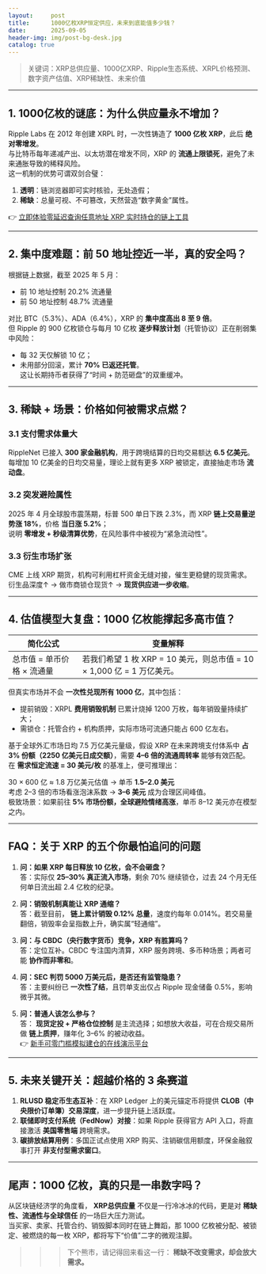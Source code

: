 ```yaml
---
layout:     post
title:      1000亿枚XRP恒定供应，未来到底能值多少钱？
date:       2025-09-05
header-img: img/post-bg-desk.jpg
catalog: true
---
```


> 关键词：XRP总供应量、1000亿XRP、Ripple生态系统、XRPL价格预测、数字资产估值、XRP稀缺性、未来价值

---

## 1. 1000亿枚的谜底：为什么供应量永不增加？

Ripple Labs 在 2012 年创建 XRPL 时，一次性铸造了 **1000 亿枚 XRP**，此后 **绝对零增发**。  
与比特币每年递减产出、以太坊潜在增发不同，XRP 的 **流通上限锁死**，避免了未来通胀导致的稀释风险。  
这一机制的优势可谓双剑合璧：

1. **透明**：链浏览器即可实时核验，无处造假；  
2. **稀缺**：总量可视、不可篡改，天然营造“数字黄金”属性。  

👉 [立即体验零延迟查询任意地址 XRP 实时持仓的链上工具](https://okxdog.com/)

---

## 2. 集中度难题：前 50 地址控近一半，真的安全吗？

根据链上数据，截至 2025 年 5 月：

- 前 10 地址控制 20.2% 流通量  
- 前 50 地址控制 48.7% 流通量  

对比 BTC（5.3%）、ADA（6.4%），XRP 的 **集中度高出 8 至 9 倍**。  
但 Ripple 的 900 亿枚锁仓与每月 10 亿枚 **逐步释放计划**（托管协议）正在削弱集中风险：  
- 每 32 天仅解锁 10 亿；  
- 未用部分回滚，累计 **70% 已返还托管**。  
这让长期持币者获得了“时间 + 防范砸盘”的双重缓冲。

---

## 3. 稀缺 + 场景：价格如何被需求点燃？

### 3.1 支付需求体量大  
RippleNet 已接入 **300 家金融机构**，用于跨境结算的日均交易额达 **6.5 亿美元**。  
每增加 10 亿美金的日均交易量，理论上就有更多 XRP 被锁定，直接抽走市场 **流动盘**。

### 3.2 突发避险属性  
2025 年 4 月全球股市震荡期，标普 500 单日下跌 2.3%，而 XRP **链上交易量逆势涨 18%**，价格 **当日涨 5.2%**；  
说明 **零增发 + 秒级清算优势**，在风险事件中被视为“紧急流动性”。  

### 3.3 衍生市场扩张  
CME 上线 XRP 期货，机构可利用杠杆资金无缝对接，催生更稳健的现货需求。  
衍生品深度↑ → 做市商锁仓现货↑ → **现货供应进一步收缩**。

---

## 4. 估值模型大复盘：1000 亿枚能撑起多高市值？

| 简化公式 | 变量解释 |
|---|---|
| 总市值 = 单币价格 × 流通量 | 若我们希望 1 枚 XRP = 10 美元，则总市值 = 10 × 1,000 亿 = 1 万亿美元。 | 

但真实市场并不会 **一次性兑现所有 1000 亿**，其中包括：

- 提前销毁：XRPL **费用销毁机制** 已累计烧掉 1200 万枚，每年销毁量持续扩大；  
- 需锁仓：托管合约 + 机构质押，实际市场可流通只能占 600 亿左右。  

基于全球外汇市场日均 7.5 万亿美元量级，假设 XRP 在未来跨境支付体系中 **占 3% 份额（2250 亿美元日成交额）**，需要 **4–6 倍的流通周转率** 能够有效匹配。  
在 **需求恒定流速 = 30 美元/枚** 的基准上，便可推理出：

30 × 600 亿 ≈ 1.8 万亿美元估值 → 单币 **1.5–2.0 美元**  
考虑 2–3 倍的市场看涨泡沫系数 → **3–6 美元** 成为合理区间峰值。  
极致场景：如果前往 **5% 市场份额，全球避险情绪高涨**，单币 8–12 美元亦在模型之内。  

---

## FAQ：关于 XRP 的五个你最怕追问的问题

1. **问：如果 XRP 每日释放 10 亿枚，会不会砸盘？**  
   答：实际仅 **25–30% 真正流入市场**，剩余 70% 继续锁仓，过去 24 个月无任何单日流出超 2.4 亿枚的纪录。

2. **问：销毁机制真能让 XRP 通缩？**  
   答：截至目前， **链上累计销毁 0.12% 总量**，速度约每年 0.014%。若交易量翻倍，销毁率会呈指数上升，确实属“轻通缩”。

3. **问：与 CBDC（央行数字货币）竞争，XRP 有胜算吗？**  
   答：定位互补。CBDC 专注国内清算，XRP 服务跨境、多币种场景；两者可能 **协作而非零和**。

4. **问：SEC 判罚 5000 万美元后，是否还有监管隐患？**  
   答：主要纠纷已 **一次性了结**，且罚单支出仅占 Ripple 现金储备 0.5%，影响微乎其微。

5. **问：普通人该怎么参与？**  
   答： **现货定投 + 严格仓位控制** 是主流选择；如想放大收益，可在合规交易所做 **链上质押**，赚年化 3–6% 的被动收益。  
   👉 [新手可零门槛模拟建仓的在线演示平台](https://okxdog.com/)

---

## 5. 未来关键开关：超越价格的 3 条赛道

1. **RLUSD 稳定币生态互补**：在 XRP Ledger 上的美元锚定币将提供 **CLOB（中央限价订单簿）交易深度**，进一步提升链上活跃度。  
2. **联储即时支付系统（FedNow）对接**：如果 Ripple 获得官方 API 入口，将直接激活 **美国零售端** 跨境需求。  
3. **碳排放结算用例**：多国正试点使用 XRP 购买、注销碳信用额度，环保金融叙事打开 **非支付型需求窗口**。

---

## 尾声：1000 亿枚，真的只是一串数字吗？

从区块链经济学的角度看， **XRP总供应量** 不仅是一行冷冰冰的代码，更是对 **稀缺性、流通性与全球信任** 的一场巨大压力测试。  
当买家、卖家、托管合约、销毁脚本同时在链上舞蹈，那 1000 亿枚被分配、被锁定、被燃烧的每一枚 XRP，都将写下“价值”二字的微观注脚。

>>> 下个熊市，请记得回来看这一行： **稀缺不改变需求，却会放大需求。**